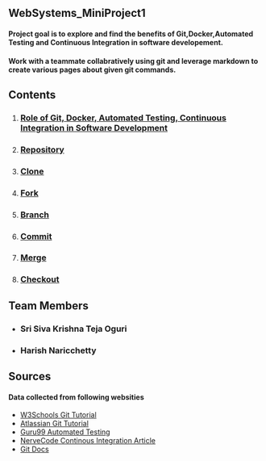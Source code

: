 ## WebSystems_MiniProject1

#### Project goal is to explore and find the benefits of Git,Docker,Automated Testing and Continuous Integration in software developement.
#### Work with a teammate collabratively using git and leverage markdown to create various pages about given git commands.

## Contents
1. ### [Role of Git, Docker, Automated Testing, Continuous Integration in Software Development](/SD_Practices.md)
2. ### [Repository](/Repository.md)
3. ### [Clone](/Clone.md)
4. ### [Fork](/Fork.md)
5. ### [Branch](/Branch.md)
6. ### [Commit](/Commit.md)
7. ### [Merge](/Merge.md)
8. ### [Checkout](/Checkout.md)

## Team Members
- ### Sri Siva Krishna Teja Oguri
- ### Harish Naricchetty

## Sources
#### Data collected from following websities
- [W3Schools Git Tutorial](https://www.w3schools.com/whatis/whatis_github.asp "W3Schools")
- [Atlassian Git Tutorial](https://www.w3schools.com/whatis/whatis_github.asp "Atlassian")
- [Guru99 Automated Testing](https://www.guru99.com/automation-testing.html "Guru99")
- [NerveCode Continous Integration Article](https://nevercode.io/blog/what-is-continuous-integration-and-how-to-benefit-from-it/ "NerveCode")
- [Git Docs](https://git-scm.com/docs/ "Git Docs")